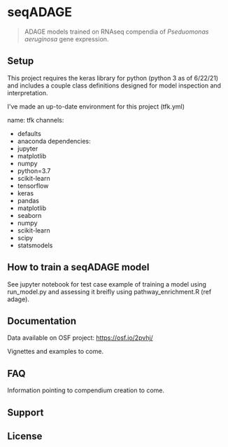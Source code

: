 # seqADAGE

> ADAGE models trained on RNAseq compendia of *Pseduomonas aeruginosa* gene expression.

## Setup

This project requires the keras library for python (python 3 as of 6/22/21) and includes a couple class definitions designed for model inspection and interpretation.

I've made an up-to-date environment for this project (tfk.yml)

name: tfk
channels:
  - defaults
  - anaconda
dependencies:
  - jupyter
  - matplotlib
  - numpy
  - python=3.7
  - scikit-learn
  - tensorflow
  - keras
  - pandas
  - matplotlib
  - seaborn
  - numpy
  - scikit-learn
  - scipy
  - statsmodels

## How to train a seqADAGE model

See jupyter notebook for test case example of training a model using run_model.py and assessing it breifly using pathway_enrichment.R (ref adage).

## Documentation

Data available on OSF project: https://osf.io/2pvhj/

Vignettes and examples to come.

## FAQ

Information pointing to compendium creation to come.

## Support

## License
